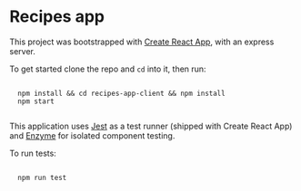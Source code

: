 # Recipes app

This project was bootstrapped with [Create React App](https://github.com/facebookincubator/create-react-app), with an express server.

To get started clone the repo and `cd` into it, then run:

```

  npm install && cd recipes-app-client && npm install
  npm start
  
```

This application uses [Jest](https://facebook.github.io/jest/) as a test runner (shipped with Create React App) and [Enzyme](http://airbnb.io/enzyme/) for isolated component testing.

To run tests:

```

  npm run test

```
